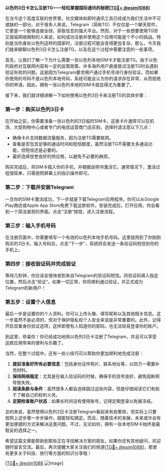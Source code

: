 **以色列3日卡怎么注册TG——轻松掌握国际通讯的秘密[[TG💪+ @esim1088](https://t.me/s/esim1088)]**

在当今这个高度互联的世界里，社交媒体和即时通讯工具已经成为我们生活中不可或缺的一部分。对于很多人来说，Telegram（简称TG）不仅仅是一个聊天软件，它更是一个能够连接全球、获取信息的强大平台。然而，对于一些想要使用TG但又面临网络限制的人来说，如何成功注册并使用这个应用可能是个不小的挑战。特别是当你身处以色列这样的国家时，注册过程可能会变得更加复杂。那么，今天我们就来聊聊以色列3日卡怎么注册TG，以及在这个过程中需要注意的一些事项。

首先，让我们了解一下为什么需要一张以色列本地SIM卡才能注册TG。由于以色列政府对互联网内容有一定的监管政策，许多海外用户直接尝试注册TG时会遇到验证失败的问题。这是因为Telegram要求用户通过手机号进行身份验证，而如果你使用的号码不是以色列本地号码，系统可能会认为你的请求存在异常，从而拒绝你的申请。因此，拥有一张以色列本地的SIM卡就显得尤为重要了。

接下来，我们就详细讲解一下如何使用以色列3日卡来注册TG的具体步骤：

### **第一步：购买以色列3日卡**

在开始之前，你需要准备一张以色列的3日临时SIM卡。这类卡片通常可以在机场、大型购物中心或者专门的电信运营商门店买到。选择时请注意以下几点：
- 确保卡片支持数据流量服务，因为注册TG需要联网。
- 查看是否包含足够的通话时间和短信额度，虽然注册TG不需要太多通话功能，但短信还是必要的。
- 最好选择信誉良好的供应商，以避免不必要的麻烦。

购买完成后，将SIM卡插入你的手机，并根据说明书激活它。通常情况下，激活过程很简单，只需按照屏幕上的指示操作即可。

### **第二步：下载并安装Telegram**

一旦你的SIM卡激活成功，下一步就是下载Telegram应用程序。你可以从Google Play商店或Apple App Store免费下载这款软件。安装完成后，打开应用，你会看到一个简洁直观的界面。点击“注册”按钮，进入注册流程。

### **第三步：输入手机号码**

在注册页面中，你需要填写一个有效的以色列本地手机号码。这里就用到了你刚刚购买的3日卡。输入号码后，点击“下一步”，系统将会发送一条验证码短信到你的手机上。

### **第四步：接收验证码并完成验证**

等待几秒钟，你应该会很快收到来自Telegram的验证码短信。将验证码填入指定位置，然后点击“验证”。如果一切正常，你将顺利通过验证，并正式成为Telegram的新用户！

### **第五步：设置个人信息**

最后一步是设置你的个人资料。你可以上传头像、填写昵称以及其他相关信息。这一步虽然不是必须的，但对于保护隐私和个人安全来说是非常重要的。此外，记得开启双重身份验证选项，这样即使有人知道你的密码，也无法轻易登录你的账户。

到这里，恭喜你！你已经成功地用以色列3日卡注册了Telegram，并且可以享受这款应用带来的便利与乐趣了。

当然，在整个过程中，还有一些小技巧可以帮助你更加顺利地完成注册：

1. **提前准备好所有必要信息**：包括身份证件照片、联系地址等，以防万一需要补充材料。
2. **保持网络稳定**：尤其是在输入验证码的时候，确保手机信号良好，避免因断网导致失败。
3. **阅读条款与条件**：虽然很多人都会选择跳过这些内容，但是仔细阅读它们有助于了解自己的权利义务。
4. **定期检查账户状态**：如果长时间没有使用账号，记得定期登录以免被冻结。

总的来说，虽然使用以色列3日卡注册Telegram看起来有些繁琐，但实际上只要按照上述步骤一步步操作，就能轻松搞定。而且，随着技术的发展，未来或许会有更加便捷的方式来解决这类问题。不过，无论如何，拥有一张本地SIM卡始终是最稳妥的选择之一。

希望这篇文章能帮助到那些正在寻找解决方案的朋友。如果你还有其他疑问，欢迎随时留言交流。最后，再次提醒大家关注我们的频道[[TG💪+ @esim1088](https://t.me/s/esim1088)]，那里有更多关于科技、旅行等方面的知识分享哦！

[[TG💪+ @esim1088](https://t.me/s/esim1088) ![Image](https://i.postimg.cc/4NQfJmqS/Snipaste-2025-05-13-00-14-12.png)]